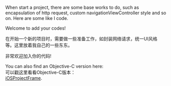 When start a project, there are some base works to do, such as encapsulation of http request, custom navigationViewController style and so on. Here are some like I code.

Welcome to add your codes!

在开始一个新的项目时，需要做一些准备工作，如封装网络请求，统一UI风格等。这里放着我自己的一些东东。

非常欢迎加入你的代码!

You can also find an Objective-C version here:<br>
可以戳这里看看Objective-C版本：<br>
 [iOSProjectFrame](https://github.com/DingHub/iOSProjectFrame).
